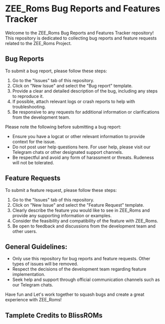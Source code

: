 # ZEE_Roms Bug Reports and Features Tracker

Welcome to the ZEE_Roms Bug Reports and Features Tracker repository! This repository is dedicated to collecting bug reports and feature requests related to the ZEE_Roms Project.

## Bug Reports

To submit a bug report, please follow these steps:
1. Go to the "Issues" tab of this repository.
2. Click on "New Issue" and select the "Bug report" template.
3. Provide a clear and detailed description of the bug, including any steps to reproduce it.
4. If possible, attach relevant logs or crash reports to help with troubleshooting.
5. Be responsive to any requests for additional information or clarifications from the development team.

Please note the following before submitting a bug report:
- Ensure you have a logcat or other relevant information to provide context for the issue.
- Do not post user help questions here. For user help, please visit our Telegram chats or other designated support channels.
- Be respectful and avoid any form of harassment or threats. Rudeness will not be tolerated.

## Feature Requests

To submit a feature request, please follow these steps:
1. Go to the "Issues" tab of this repository.
2. Click on "New Issue" and select the "Feature Request" template.
3. Clearly describe the feature you would like to see in ZEE_Roms and provide any supporting information or examples.
4. Consider the feasibility and compatibility of the feature with ZEE_Roms.
5. Be open to feedback and discussions from the development team and other users.



## General Guidelines:
- Only use this repository for bug reports and feature requests. Other types of issues will be removed.
- Respect the decisions of the development team regarding feature implementation.
- Seek help and support through official communication channels such as our Telegram chats.

Have fun and Let's work together to squash bugs and create a great experience with ZEE_Roms!

## Tamplete Credits to BlissROMs
